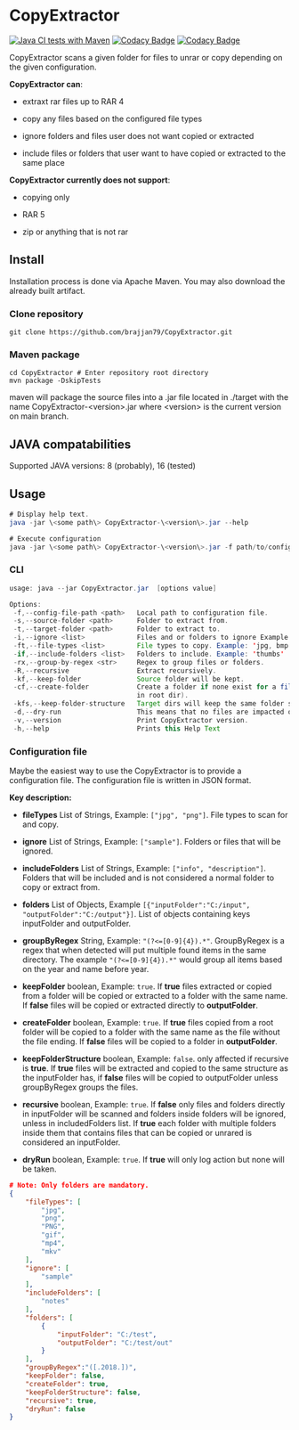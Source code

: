 # CopyExtractor
[![Java CI tests with Maven](https://github.com/brajjan79/CopyExtractor/actions/workflows/maven.yml/badge.svg?branch=main)](https://github.com/brajjan79/CopyExtractor/actions/workflows/maven.yml)
[![Codacy Badge](https://app.codacy.com/project/badge/Grade/074f22e39d4c4bbaa99c7fc660ef2e8c)](https://app.codacy.com/gh/brajjan79/CopyExtractor/dashboard?utm_source=gh&utm_medium=referral&utm_content=&utm_campaign=Badge_grade)
[![Codacy Badge](https://app.codacy.com/project/badge/Coverage/074f22e39d4c4bbaa99c7fc660ef2e8c)](https://app.codacy.com/gh/brajjan79/CopyExtractor/dashboard?utm_source=gh&utm_medium=referral&utm_content=&utm_campaign=Badge_coverage)

CopyExtractor scans a given folder for files to unrar or copy depending on the
given configuration.

**CopyExtractor can**:

-   extraxt rar files up to RAR 4

-   copy any files based on the configured file types

-   ignore folders and files user does not want copied or extracted

-   include files or folders that user want to have copied or extracted to the
    same place

**CopyExtractor currently does not support**:

-   copying only

-   RAR 5

-   zip or anything that is not rar

## Install

Installation process is done via Apache Maven.
You may also download the already built artifact.

### Clone repository

```git
git clone https://github.com/brajjan79/CopyExtractor.git
```

### Maven package

```mvn
cd CopyExtractor # Enter repository root directory
mvn package -DskipTests
```

maven will package the source files into a .jar file located in ./target
with the name CopyExtractor-\<version>.jar where \<version> is the current
version on main branch.

## JAVA compatabilities

Supported JAVA versions: 8 (probably), 16 (tested) 

## Usage

```java
# Display help text.
java -jar \<some path\> CopyExtractor-\<version\>.jar --help

# Execute configuration
java -jar \<some path\> CopyExtractor-\<version\>.jar -f path/to/config_file.json
```

### CLI

```java
usage: java --jar CopyExtractor.jar  [options value]

Options:
 -f,--config-file-path <path>   Local path to configuration file.
 -s,--source-folder <path>      Folder to extract from.
 -t,--target-folder <path>      Folder to extract to.
 -i,--ignore <list>             Files and or folders to ignore Example: 'sample, proof'.
 -ft,--file-types <list>        File types to copy. Example: 'jpg, bmp'
 -if,--include-folders <list>   Folders to include. Example: 'thumbs'
 -rx,--group-by-regex <str>     Regex to group files or folders.
 -R,--recursive                 Extract recursively.
 -kf,--keep-folder              Source folder will be kept.
 -cf,--create-folder            Create a folder if none exist for a file (only applicable for files
                                in root dir).
 -kfs,--keep-folder-structure   Target dirs will keep the same folder structure as source.
 -d,--dry-run                   This means that no files are impacted or changed.
 -v,--version                   Print CopyExtractor version.
 -h,--help                      Prints this Help Text
```

### Configuration file

Maybe the easiest way to use the CopyExtractor is to provide a configuration file.
The configuration file is written in JSON format.

**Key description:**

-   **fileTypes** List of Strings, Example: `["jpg", "png"]`. File types to scan for and copy.

-   **ignore** List of Strings, Example: `["sample"]`. Folders or files that will be ignored.

-   **includeFolders** List of Strings, Example: `["info", "description"]`. Folders that will be included and is not considered a normal folder to copy or extract from.

-   **folders** List of Objects, Example `[{"inputFolder":"C:/input", "outputFolder":"C:/output"}]`. List of objects containing keys inputFolder and outputFolder.

-   **groupByRegex** String, Example: `"(?<=[0-9]{4}).*"`. GroupByRegex is a regex that when detected will put multiple found items in the same directory. The example `"(?<=[0-9]{4}).*"` would group all items based on the year and name before year.

-   **keepFolder** boolean, Example: `true`. If **true** files extracted or copied from a folder will be copied or extracted to a folder with the same name. If **false** files will be copied or extracted directly to **outputFolder**.

-   **createFolder** boolean, Example: `true`. If **true** files copied from a root folder will be copied to a folder with the same name as the file without the file ending. If **false** files will be copied to a folder in **outputFolder**.

-   **keepFolderStructure** boolean, Example: `false`. only affected if recursive is **true**. If **true** files will be extracted and copied to the same structure as the inputFolder has, if **false** files will be copied to outputFolder unless groupByRegex groups the files.

-   **recursive** boolean, Example: `true`. If **false** only files and folders directly in inputFolder will be scanned and folders inside folders will be ignored, unless in includedFolders list. If **true** each folder with multiple folders inside them that contains files that can be copied or unrared is considered an inputFolder.

-   **dryRun** boolean, Example: `true`. If **true** will only log action but none will be taken.

```JSON
# Note: Only folders are mandatory.
{
    "fileTypes": [
        "jpg",
        "png",
        "PNG",
        "gif",
        "mp4",
        "mkv"
    ],
    "ignore": [
        "sample"
    ],
    "includeFolders": [
        "notes"
    ],
    "folders": [
        {
            "inputFolder": "C:/test",
            "outputFolder": "C:/test/out"
        }
    ],
    "groupByRegex":"([.2018.])",
    "keepFolder": false,
    "createFolder": true, 
    "keepFolderStructure": false,
    "recursive": true,
    "dryRun": false
}
```
